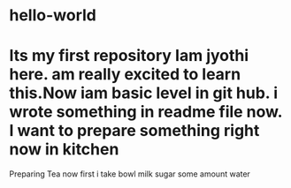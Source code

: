 # hello-world
Its my first repository
 Iam jyothi here. am really excited to learn this.Now iam basic level in git hub. i wrote something in readme file now.
I want to prepare something right now in kitchen
================================================
Preparing Tea now
first i take bowl
milk
sugar 
some amount water
